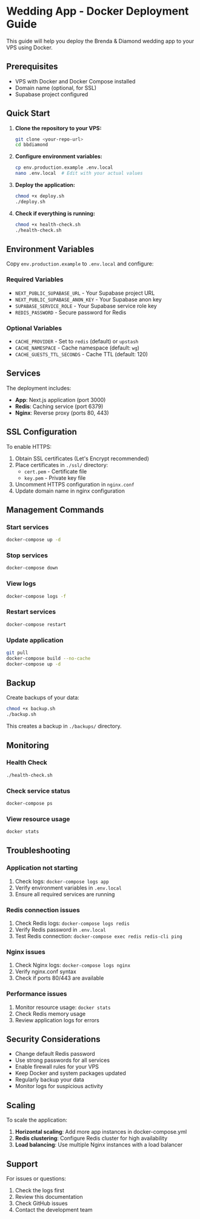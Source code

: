 # Wedding App - Docker Deployment Guide

This guide will help you deploy the Brenda & Diamond wedding app to your VPS using Docker.

## Prerequisites

- VPS with Docker and Docker Compose installed
- Domain name (optional, for SSL)
- Supabase project configured

## Quick Start

1. **Clone the repository to your VPS:**
   ```bash
   git clone <your-repo-url>
   cd bbdiamond
   ```

2. **Configure environment variables:**
   ```bash
   cp env.production.example .env.local
   nano .env.local  # Edit with your actual values
   ```

3. **Deploy the application:**
   ```bash
   chmod +x deploy.sh
   ./deploy.sh
   ```

4. **Check if everything is running:**
   ```bash
   chmod +x health-check.sh
   ./health-check.sh
   ```

## Environment Variables

Copy `env.production.example` to `.env.local` and configure:

### Required Variables
- `NEXT_PUBLIC_SUPABASE_URL` - Your Supabase project URL
- `NEXT_PUBLIC_SUPABASE_ANON_KEY` - Your Supabase anon key
- `SUPABASE_SERVICE_ROLE` - Your Supabase service role key
- `REDIS_PASSWORD` - Secure password for Redis

### Optional Variables
- `CACHE_PROVIDER` - Set to `redis` (default) or `upstash`
- `CACHE_NAMESPACE` - Cache namespace (default: `wg`)
- `CACHE_GUESTS_TTL_SECONDS` - Cache TTL (default: 120)

## Services

The deployment includes:

- **App**: Next.js application (port 3000)
- **Redis**: Caching service (port 6379)
- **Nginx**: Reverse proxy (ports 80, 443)

## SSL Configuration

To enable HTTPS:

1. Obtain SSL certificates (Let's Encrypt recommended)
2. Place certificates in `./ssl/` directory:
   - `cert.pem` - Certificate file
   - `key.pem` - Private key file
3. Uncomment HTTPS configuration in `nginx.conf`
4. Update domain name in nginx configuration

## Management Commands

### Start services
```bash
docker-compose up -d
```

### Stop services
```bash
docker-compose down
```

### View logs
```bash
docker-compose logs -f
```

### Restart services
```bash
docker-compose restart
```

### Update application
```bash
git pull
docker-compose build --no-cache
docker-compose up -d
```

## Backup

Create backups of your data:

```bash
chmod +x backup.sh
./backup.sh
```

This creates a backup in `./backups/` directory.

## Monitoring

### Health Check
```bash
./health-check.sh
```

### Check service status
```bash
docker-compose ps
```

### View resource usage
```bash
docker stats
```

## Troubleshooting

### Application not starting
1. Check logs: `docker-compose logs app`
2. Verify environment variables in `.env.local`
3. Ensure all required services are running

### Redis connection issues
1. Check Redis logs: `docker-compose logs redis`
2. Verify Redis password in `.env.local`
3. Test Redis connection: `docker-compose exec redis redis-cli ping`

### Nginx issues
1. Check Nginx logs: `docker-compose logs nginx`
2. Verify nginx.conf syntax
3. Check if ports 80/443 are available

### Performance issues
1. Monitor resource usage: `docker stats`
2. Check Redis memory usage
3. Review application logs for errors

## Security Considerations

- Change default Redis password
- Use strong passwords for all services
- Enable firewall rules for your VPS
- Keep Docker and system packages updated
- Regularly backup your data
- Monitor logs for suspicious activity

## Scaling

To scale the application:

1. **Horizontal scaling**: Add more app instances in docker-compose.yml
2. **Redis clustering**: Configure Redis cluster for high availability
3. **Load balancing**: Use multiple Nginx instances with a load balancer

## Support

For issues or questions:
1. Check the logs first
2. Review this documentation
3. Check GitHub issues
4. Contact the development team
